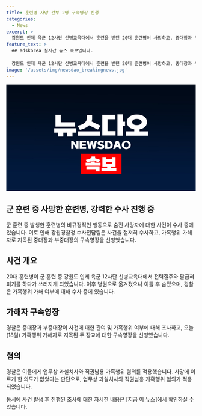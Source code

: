 ```yaml
---
title: 훈련병 사망 간부 2명 구속영장 신청
categories:
  - News
excerpt: >
  강원도 인제 육군 12사단 신병교육대에서 훈련을 받던 20대 훈련병이 사망하고, 중대장과 부중대장이 가혹행위로 지목됐습니다. 훈련 중 규정 위반으로 쓰러지고 병원으로 옮겨졌으나 이틀 만에 사망했는데, 경찰은 구속영장을 신청했습니다. 살인 의도는 없었지만, 업무상 과실치사와 직권남용 가혹행위 혐의가 적용됐습니다. [자세한 내용은 지금 이 뉴스에서 확인하세요]
feature_text: >
  ## adskorea 실시간 뉴스 속보입니다.

  강원도 인제 육군 12사단 신병교육대에서 훈련을 받던 20대 훈련병이 사망하고, 중대장과 부중대장이 가혹행위로 지목됐습니다. 훈련 중 규정 위반으로 쓰러지고 병원으로 옮겨졌으나 이틀 만에 사망했는데, 경찰은 구속영장을 신청했습니다. 살인 의도는 없었지만, 업무상 과실치사와 직권남용 가혹행위 혐의가 적용됐습니다. [자세한 내용은 지금 이 뉴스에서 확인하세요]
image: '/assets/img/newsdao_breakingnews.jpg'
---
```


<p><img src="/assets/img/newsdao_breakingnews.jpg" alt="adskorea 속보" /></p>

<h2 data-ke-size="size26">군 훈련 중 사망한 훈련병, 강력한 수사 진행 중</h2>

<p>군 훈련 중 발생한 훈련병의 비규정적인 행동으로 숨진 사망자에 대한 사건이 수사 중에 있습니다. 이로 인해 강원경찰청 수사전담팀은 사건을 철저히 수사하고, 가혹행위 가해자로 지목된 중대장과 부중대장의 구속영장을 신청했습니다. </p>

<h2 data-ke-size="size24">사건 개요</h2>

<p>20대 훈련병이 군 훈련 중 강원도 인제 육군 12사단 신병교육대에서 전력질주와 팔굽혀 펴기를 하다가 쓰러지게 되었습니다. 이후 병원으로 옮겨졌으나 이틀 후 숨졌으며, 경찰은 가혹행위 가해 여부에 대해 수사 중에 있습니다.</p>

<h2 data-ke-size="size24">가해자 구속영장</h2>

<p>경찰은 중대장과 부중대장이 사건에 대한 관여 및 가혹행위 여부에 대해 조사하고, 오늘(18일) 가혹행위 가해자로 지목된 두 장교에 대한 구속영장을 신청했습니다. </p>

<h2 data-ke-size="size24">혐의</h2>

<p>경찰은 이들에게 업무상 과실치사와 직권남용 가혹행위 혐의를 적용했습니다. 사망에 이르게 한 의도가 없었다는 판단으로, 업무상 과실치사와 직권남용 가혹행위 혐의가 적용되었습니다.</p>

<p>동시에 사건 발생 후 진행된 조사에 대한 자세한 내용은 [지금 이 뉴스]에서 확인하실 수 있습니다.</p>

